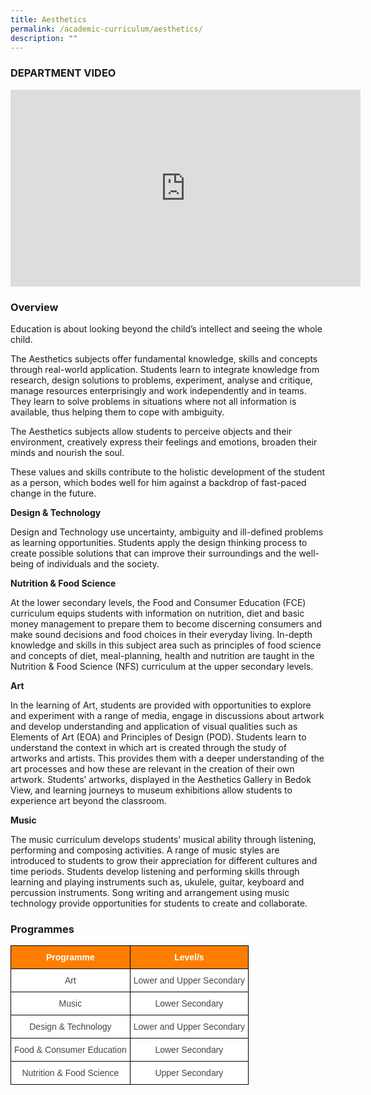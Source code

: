 ```yaml
---
title: Aesthetics
permalink: /academic-curriculum/aesthetics/
description: ""
---
```

### DEPARTMENT VIDEO

<div class="bp-youtube">

<iframe width="560" height="315" src="https://www.youtube.com/embed/zl9YLRc8Q0o" title="YouTube video player" frameborder="0" allow="accelerometer; autoplay; clipboard-write; encrypted-media; gyroscope; picture-in-picture" allowfullscreen></iframe>

</div>

### Overview

Education is about looking beyond the child’s intellect and seeing the whole child. 


The Aesthetics subjects offer fundamental knowledge, skills and concepts through real-world application. Students learn to integrate knowledge from research, design solutions to problems, experiment, analyse and critique, manage resources enterprisingly and work independently and in teams. They learn to solve problems in situations where not all information is available, thus helping them to cope with ambiguity. 

The Aesthetics subjects allow students to perceive objects and their environment, creatively express their feelings and emotions, broaden their minds and nourish the soul. 


These values and skills contribute to the holistic development of the student as a person, which bodes well for him against a backdrop of fast-paced change in the future.


**Design & Technology**

Design and Technology use uncertainty, ambiguity and ill-defined problems as learning opportunities. Students apply the design thinking process to create possible solutions that can improve their surroundings and the well-being of individuals and the society.


**Nutrition & Food Science**

At the lower secondary levels, the Food and Consumer Education (FCE) curriculum equips students with information on nutrition, diet and basic money management to prepare them to become discerning consumers and make sound decisions and food choices in their everyday living. In-depth knowledge and skills in this subject area such as principles of food science and concepts of diet, meal-planning, health and nutrition are taught in the Nutrition & Food Science (NFS) curriculum at the upper secondary levels.


**Art**

In the learning of Art, students are provided with opportunities to explore and experiment with a range of media, engage in discussions about artwork and develop understanding and application of visual qualities such as Elements of Art (EOA) and Principles of Design (POD). 
Students learn to understand the context in which art is created through the study of artworks and artists. This provides them with a deeper understanding of the art processes and how these are relevant in the creation of their own artwork.
Students’ artworks, displayed in the Aesthetics Gallery in Bedok View, and learning journeys to museum exhibitions allow students to experience art beyond the classroom.


**Music**

The music curriculum develops students’ musical ability through listening, performing and composing activities. A range of music styles are introduced to students to grow their appreciation for different cultures and time periods. Students develop listening and performing skills through learning and playing instruments such as, ukulele, guitar, keyboard and percussion instruments. Song writing and arrangement using music technology provide opportunities for students to create and collaborate.


### Programmes

<style type="text/css">
.tg  {border-collapse:collapse;border-spacing:0;}
.tg td{border-color:black;border-style:solid;border-width:1px;font-family:Arial, sans-serif;font-size:14px;
  overflow:hidden;padding:10px 5px;word-break:normal;}
.tg th{border-color:black;border-style:solid;border-width:1px;font-family:Arial, sans-serif;font-size:14px;
  font-weight:normal;overflow:hidden;padding:10px 5px;word-break:normal;}
.tg .tg-ncov{background-color:#FFF;color:#454545;text-align:center;vertical-align:middle}
.tg .tg-t0cp{background-color:#FD7E00;color:#FFF;font-weight:bold;text-align:center;vertical-align:top}
</style>
<table class="tg">
<thead>
  <tr>
    <th class="tg-t0cp">Programme</th>
    <th class="tg-t0cp">Level/s</th>
  </tr>
</thead>
<tbody>
  <tr>
    <td class="tg-ncov">Art</td>
    <td class="tg-ncov">Lower and Upper Secondary</td>
  </tr>
  <tr>
    <td class="tg-ncov">Music</td>
    <td class="tg-ncov">Lower Secondary</td>
  </tr>
  <tr>
    <td class="tg-ncov">Design &amp; Technology<br></td>
    <td class="tg-ncov">Lower and Upper Secondary<br></td>
  </tr>
  <tr>
    <td class="tg-ncov">Food &amp; Consumer Education<br></td>
    <td class="tg-ncov">Lower Secondary<br></td>
  </tr>
  <tr>
    <td class="tg-ncov">Nutrition & Food Science<br></td>
    <td class="tg-ncov">Upper Secondary</td>
  </tr>
</tbody>
</table>